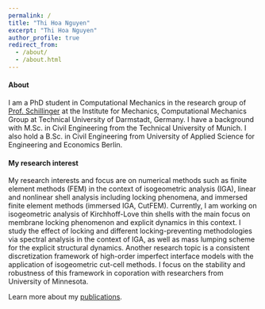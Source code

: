 ```yaml
---
permalink: /
title: "Thi Hoa Nguyen"
excerpt: "Thi Hoa Nguyen"
author_profile: true
redirect_from: 
  - /about/
  - /about.html
---
```

#### About

<div class="medium">
I am a PhD student in Computational Mechanics in the research group of <a href="https://www.bauing.tu-darmstadt.de/fachbereich_bau_umwelt/ueber_den_fachbereich/professoren____innen_am_fb/professorenliste_details_115392.en.jsp">Prof. Schillinger</a> at the Institute for Mechanics, Computational Mechanics Group at Technical University of Darmstadt, Germany. I have a background with M.Sc. in Civil Engineering from the Technical University of Munich. I also hold a B.Sc. in Civil Engineering from University of Applied Science for Engineering and Economics Berlin.
</div>

#### My research interest
My research interests and focus are on numerical methods such as finite element methods (FEM) in the context of isogeometric analysis (IGA), linear and nonlinear shell analysis including locking phenomena, and immersed finite element methods (immersed IGA, CutFEM). Currently, I am working on isogeometric analysis of Kirchhoff-Love thin shells with the main focus on membrane locking phenomenon and explicit dynamics in this context. I study the effect of locking and different locking-preventing methodologies via spectral analysis in the context of IGA, as well as mass lumping scheme for the explicit structural dynamics. Another research topic is a consistent discretization framework of high-order imperfect interface models with the application of isogeometric cut-cell methods. I focus on the stability and robustness of this framework in coporation with researchers from University of Minnesota.

Learn more about my [publications](/publications/).

<!-- In my free time, I like to learn more programming languages such as HTML, learn playing chess and to read books. -->
